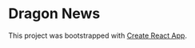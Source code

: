 # Dragon News

This project was bootstrapped with [Create React App](https://github.com/facebook/create-react-app).


